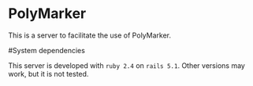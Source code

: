 # PolyMarker

This is a server to facilitate the use of PolyMarker. 



#System dependencies

This server is developed with ```ruby 2.4``` on ```rails 5.1```. Other versions may work, but it is not tested. 




